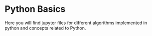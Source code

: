 # Python Basics

Here you will find jupyter files for different algorithms implemented in python and concepts related to Python.
